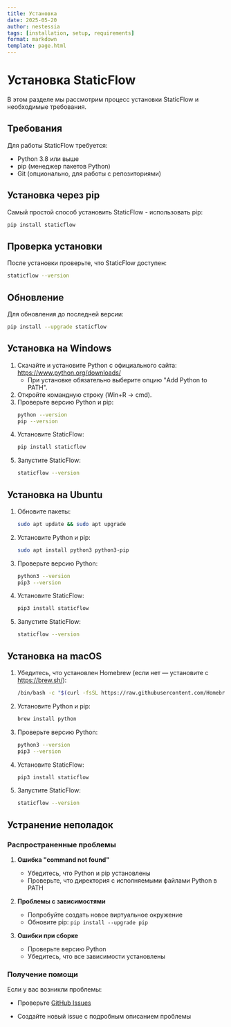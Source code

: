 ```yaml
---
title: Установка
date: 2025-05-20
author: nestessia
tags: [installation, setup, requirements]
format: markdown
template: page.html
---
```


# Установка StaticFlow

В этом разделе мы рассмотрим процесс установки StaticFlow и необходимые требования.

## Требования

Для работы StaticFlow требуется:

- Python 3.8 или выше
- pip (менеджер пакетов Python)
- Git (опционально, для работы с репозиториями)

## Установка через pip

Самый простой способ установить StaticFlow - использовать pip:

```bash
pip install staticflow
```

## Проверка установки

После установки проверьте, что StaticFlow доступен:

```bash
staticflow --version
```

## Обновление

Для обновления до последней версии:

```bash
pip install --upgrade staticflow
```

## Установка на Windows

1. Скачайте и установите Python с официального сайта: https://www.python.org/downloads/
   - При установке обязательно выберите опцию "Add Python to PATH".
2. Откройте командную строку (Win+R → cmd).
3. Проверьте версию Python и pip:
   ```bash
   python --version
   pip --version
   ```
4. Установите StaticFlow:
   ```bash
   pip install staticflow
   ```
5. Запустите StaticFlow:
   ```bash
   staticflow --version
   ```

## Установка на Ubuntu

1. Обновите пакеты:
   ```bash
   sudo apt update && sudo apt upgrade
   ```
2. Установите Python и pip:
   ```bash
   sudo apt install python3 python3-pip
   ```
3. Проверьте версию Python:
   ```bash
   python3 --version
   pip3 --version
   ```
4. Установите StaticFlow:
   ```bash
   pip3 install staticflow
   ```
5. Запустите StaticFlow:
   ```bash
   staticflow --version
   ```

## Установка на macOS

1. Убедитесь, что установлен Homebrew (если нет — установите с https://brew.sh/):
   ```bash
   /bin/bash -c "$(curl -fsSL https://raw.githubusercontent.com/Homebrew/install/HEAD/install.sh)"
   ```
2. Установите Python и pip:
   ```bash
   brew install python
   ```
3. Проверьте версию Python:
   ```bash
   python3 --version
   pip3 --version
   ```
4. Установите StaticFlow:
   ```bash
   pip3 install staticflow
   ```
5. Запустите StaticFlow:
   ```bash
   staticflow --version
   ```

## Устранение неполадок

### Распространенные проблемы

1. **Ошибка "command not found"**
   - Убедитесь, что Python и pip установлены
   - Проверьте, что директория с исполняемыми файлами Python в PATH

2. **Проблемы с зависимостями**
   - Попробуйте создать новое виртуальное окружение
   - Обновите pip: `pip install --upgrade pip`

3. **Ошибки при сборке**
   - Проверьте версию Python
   - Убедитесь, что все зависимости установлены

### Получение помощи

Если у вас возникли проблемы:

- Проверьте [GitHub Issues](https://github.com/nestessia/StaticFlow-diploma/issues)

- Создайте новый issue с подробным описанием проблемы

